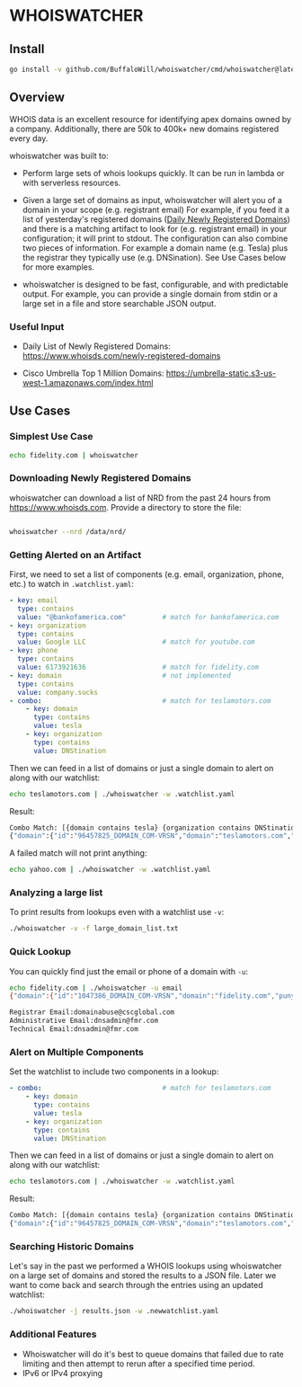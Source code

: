 # WHOISWATCHER

## Install

```bash
go install -v github.com/BuffaloWill/whoiswatcher/cmd/whoiswatcher@latest
```

## Overview

WHOIS data is an excellent resource for identifying apex domains owned by a company. 
Additionally, there are 50k to 400k+ new domains registered every day. 

whoiswatcher was built to:

* Perform large sets of whois lookups quickly. It can be run in lambda or with serverless resources.

* Given a large set of domains as input, whoiswatcher will alert you of a domain in your scope (e.g. registrant email) 
For example, if you feed it a list of yesterday's registered domains ([Daily Newly Registered Domains](https://www.whoisds.com/newly-registered-domains)) and there is a matching artifact to look for (e.g. registrant email) in your configuration; it will print to stdout. 
The configuration can also combine two pieces of information. For example a domain name (e.g. Tesla) plus the registrar they typically use (e.g. DNSination). See Use Cases below for more examples.

* whoiswatcher is designed to be fast, configurable, and with predictable output. For example, you can provide a single domain from stdin or a large set in a file and store searchable JSON output.

### Useful Input

* Daily List of Newly Registered Domains: https://www.whoisds.com/newly-registered-domains

* Cisco Umbrella Top 1 Million Domains: https://umbrella-static.s3-us-west-1.amazonaws.com/index.html

## Use Cases

### Simplest Use Case

```bash
echo fidelity.com | whoiswatcher
```

### Downloading Newly Registered Domains

whoiswatcher can download a list of NRD from the past 24 hours from https://www.whoisds.com. Provide a directory to
store the file:

```bash

whoiswatcher --nrd /data/nrd/

```

### Getting Alerted on an Artifact

First, we need to set a list of components (e.g. email, organization, phone, etc.) to watch in `.watchlist.yaml`:

```yaml
- key: email
  type: contains
  value: "@bankofamerica.com"         # match for bankofamerica.com
- key: organization
  type: contains
  value: Google LLC                   # match for youtube.com
- key: phone
  type: contains
  value: 6173921636                   # match for fidelity.com
- key: domain                         # not implemented
  type: contains
  value: company.sucks
- combo:                              # match for teslamotors.com
    - key: domain
      type: contains
      value: tesla
    - key: organization
      type: contains
      value: DNStination
```

Then we can feed in a list of domains or just a single domain to alert on along with our watchlist:

```bash
echo teslamotors.com | ./whoiswatcher -w .watchlist.yaml
```

Result:

```bash
Combo Match: [{domain contains tesla} {organization contains DNStination}]
{"domain":{"id":"96457825_DOMAIN_COM-VRSN","domain":"teslamotors.com","punycode":"teslamotors.com","name":"teslamotors","extension":"com" ...
```

A failed match will not print anything:

```bash
echo yahoo.com | ./whoiswatcher -w .watchlist.yaml
```

### Analyzing a large list

To print results from lookups even with a watchlist use `-v`:

```bash
./whoiswatcher -v -f large_domain_list.txt
```

### Quick Lookup 

You can quickly find just the email or phone of a domain with `-u`:

```bash
echo fidelity.com | ./whoiswatcher -u email
{"domain":{"id":"1047386_DOMAIN_COM-VRSN","domain":"fidelity.com","punycode":"fidelity.com","name":"fidelity","extension":"com","whois_server":"whois.corporatedomains.com","status":["clienttransferprohibited","serverdeleteprohibited","servertransferprohibited","serverupdateprohibited"],"name_servers":["a1-188.akam.net","a2-65.akam.net","a8-64.akam.net","udns1.cscdns.net","udns2.cscdns.uk"],"created_date":"1996-08-31T04:00:00Z","created_date_in_time":"1996-08-31T04:00:00Z","updated_date":"2023-08-27T05:38:12Z","updated_date_in_time":"2023-08-27T05:38:12Z","expiration_date":"2024-08-30T04:00:00Z","expiration_date_in_time":"2024-08-30T04:00:00Z"},"registrar":{"id":"299","name":"CSC Corporate Domains, Inc.","phone":"+1.8887802723","email":"domainabuse@cscglobal.com","referral_url":"www.cscprotectsbrands.com"},"registrant":{"name":"FMR LLC","organization":"FMR LLC","street":"245 Summer Street","city":"Boston","province":"MA","postal_code":"02210","country":"US","phone":"+1.6173921636","fax":"+1.6172170836","email":"dnsadmin@fmr.com"},"administrative":{"name":"FMR LLC","organization":"FMR LLC","street":"245 Summer Street","city":"Boston","province":"MA","postal_code":"02210","country":"US","phone":"+1.6173921636","fax":"+1.6172170836","email":"dnsadmin@fmr.com"},"technical":{"name":"FMR LLC","organization":"FMR LLC","street":"245 Summer Street","city":"Boston","province":"MA","postal_code":"02210","country":"US","phone":"+1.6173921636","fax":"+1.6172170836","email":"dnsadmin@fmr.com"}}

Registrar Email:domainabuse@cscglobal.com
Administrative Email:dnsadmin@fmr.com
Technical Email:dnsadmin@fmr.com
```

### Alert on Multiple Components

Set the watchlist to include two components in a lookup:

```yaml
- combo:                              # match for teslamotors.com
    - key: domain
      type: contains
      value: tesla
    - key: organization
      type: contains
      value: DNStination
```

Then we can feed in a list of domains or just a single domain to alert on along with our watchlist:

```bash
echo teslamotors.com | ./whoiswatcher -w .watchlist.yaml
```

Result:

```bash
Combo Match: [{domain contains tesla} {organization contains DNStination}]
{"domain":{"id":"96457825_DOMAIN_COM-VRSN","domain":"teslamotors.com","punycode":"teslamotors.com","name":"teslamotors","extension":"com" ...
```

### Searching Historic Domains

Let's say in the past we performed a WHOIS lookups using whoiswatcher on a large set of domains and stored the results to a JSON file. Later we want to come back and search through the entries using an updated watchlist:

```bash
./whoiswatcher -j results.json -w .newwatchlist.yaml
```

###  Additional Features

* Whoiswatcher will do it's best to queue domains that failed due to rate limiting and then attempt to rerun after a specified time period.
* IPv6 or IPv4 proxying


